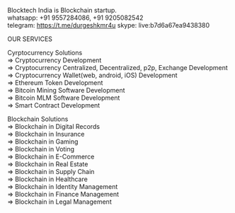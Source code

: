 Blocktech India is Blockchain startup.    
whatsapp: +91 9557284086, +91 9205082542  
telegram: https://t.me/durgeshkmr4u 
skype:    live:b7d6a67ea9438380 


OUR SERVICES

Cyrptocurrency Solutions         
=> Cryptocurrency Development    
=> Cryptocurrency Centralized, Decentralized, p2p, Exchange Development       
=> Cryptocurrency Wallet(web, android, iOS) Development         
=> Ethereum Token Development       
=> Bitcoin Mining Software Development       
=> Bitcoin MLM Software Development           
=> Smart Contract Development     


Blockchain Solutions              
=> Blockchain in Digital Records        
=> Blockchain in Insurance        
=> Blockchain in Gaming         
=> Blockchain in Voting       
=> Blockchain in E-Commerce        
=> Blockchain in Real Estate        
=> Blockchain in Supply Chain        
=> Blockchain in Healthcare       
=> Blockchain in Identity Management         
=> Blockchain in Finance Management        
=> Blockchain in Legal Management           



